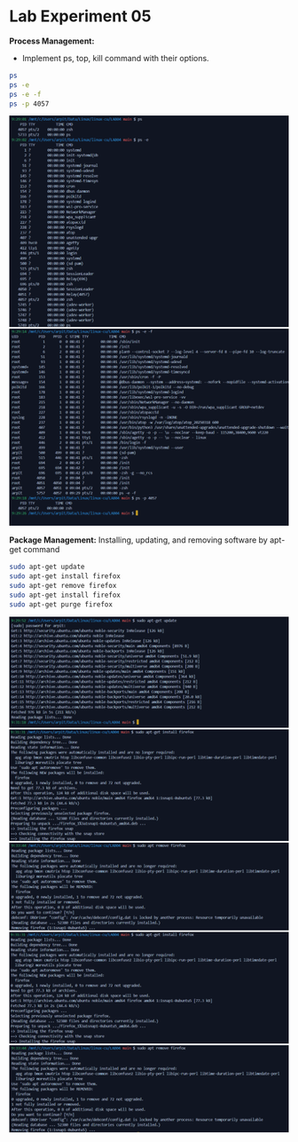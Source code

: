# Lab Experiment 05

**Process Management:**
- Implement ps, top, kill command with their options.

```sh
ps
ps -e
ps -e -f
ps -p 4057
```
![alt text](image.png)
![alt text](image-1.png)

**Package Management:**
Installing, updating, and removing software by apt-get command

```sh
sudo apt-get update
sudo apt-get install firefox
sudo apt-get remove firefox
sudo apt-get install firefox
sudo apt-get purge firefox
```

![alt text](image-2.png)
![alt text](image-3.png)
![alt text](image-4.png)
![alt text](image-3.png)
![alt text](image-4.png)